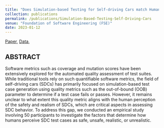 ```yaml
---
title: "Does Simulation-based Testing for Self-driving Cars match Human  Perception?"
collection: publications
permalink: /publications/Simulation-Based-Testing-Self-Driving-Cars
venue: "Foundation of Software Engineering (FSE)"
date: 2023-01-12
---
```


[Paper](https://poojaruhal.github.io/files/Simulation-Based-Testing-Self-Driving-Cars.pdf),
[Data](https://figshare.com/s/b3c9a7997a1233d26ae9),

## ABSTRACT
Software metrics such as coverage and mutation scores have been extensively explored for the automated quality assessment of test suites.
While traditional tools rely on such quantifiable software metrics, the field of self-driving cars (SDCs) has primarily focused on simulation-based test case generation using quality metrics such as the out-of-bound (OOB) parameter to determine if a test case fails or passes.
However, it remains unclear to what extent this quality metric aligns with the human perception of the safety and realism of SDCs, which are critical aspects in assessing SDC behavior.
To address this gap, we conducted an empirical study involving 50 participants to investigate the factors that determine how humans perceive SDC test cases as safe, unsafe, realistic, or unrealistic.